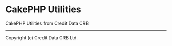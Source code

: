 CakePHP Utilities
===

CakePHP Utilities from Credit Data CRB

---

Copyright (c) Credit Data CRB Ltd.